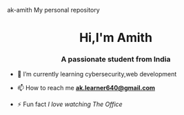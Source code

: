 ak-amith
My personal repository
<h1 align="center">Hi,I'm Amith</h1>
<h3 align="center">A passionate student from India</h3>

- 🌱 I’m currently learning cybersecurity,web development

- 📫 How to reach me **ak.learner640@gmail.com**

- ⚡ Fun fact *I love watching The Office*

